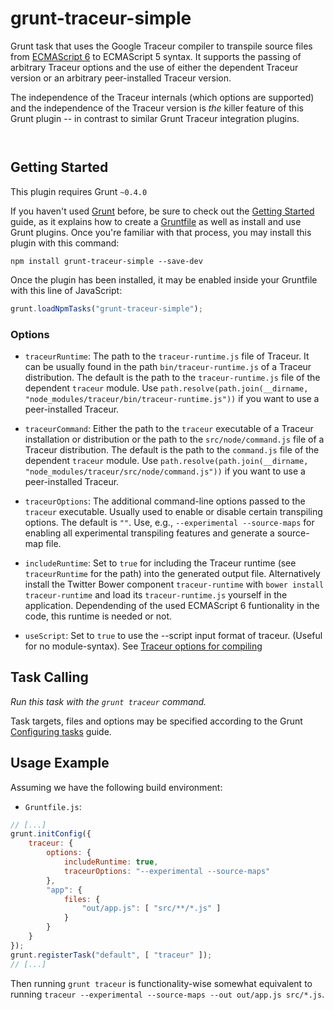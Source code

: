 
# grunt-traceur-simple

Grunt task that uses the Google Traceur compiler
to transpile source files from [ECMAScript 6](https://code.google.com/p/traceur-compiler/wiki/LanguageFeatures)
to ECMAScript 5 syntax. It supports the passing of arbitrary Traceur
options and the use of either the dependent Traceur version or an
arbitrary peer-installed Traceur version.

The independence of the Traceur internals (which options are supported)
and the independence of the Traceur version is _the_ killer feature of this
Grunt plugin -- in contrast to similar Grunt Traceur integration plugins.

<p/>
<img src="https://nodei.co/npm/grunt-traceur-simple.png?downloads=true&stars=true" alt=""/>

<p/>
<img src="https://david-dm.org/rse/grunt-traceur-simple.png" alt=""/>

## Getting Started

This plugin requires Grunt `~0.4.0`

If you haven't used [Grunt](http://gruntjs.com/)
before, be sure to check out the [Getting
Started](http://gruntjs.com/getting-started) guide, as it explains how
to create a [Gruntfile](http://gruntjs.com/sample-gruntfile) as well as
install and use Grunt plugins. Once you're familiar with that process,
you may install this plugin with this command:

```shell
npm install grunt-traceur-simple --save-dev
```

Once the plugin has been installed, it may be enabled inside your
Gruntfile with this line of JavaScript:

```js
grunt.loadNpmTasks("grunt-traceur-simple");
```

### Options

- `traceurRuntime`:
  The path to the `traceur-runtime.js` file of Traceur. It can be
  usually found in the path `bin/traceur-runtime.js` of
  a Traceur distribution. The default is the path to the
  `traceur-runtime.js` file of the dependent `traceur` module. Use
  `path.resolve(path.join(__dirname, "node_modules/traceur/bin/traceur-runtime.js"))` if you
  want to use a peer-installed Traceur.

- `traceurCommand`:
  Either the path to the `traceur` executable of a Traceur installation
  or distribution or the path to the `src/node/command.js`
  file of a Traceur distribution. The default is the path to
  the `command.js` file of the dependent `traceur` module. Use
  `path.resolve(path.join(__dirname, "node_modules/traceur/src/node/command.js"))` if you want
  to use a peer-installed Traceur.

- `traceurOptions`:
  The additional command-line options passed to the `traceur`
  executable. Usually used to enable or disable certain transpiling
  options. The default is `""`. Use, e.g., `--experimental
  --source-maps` for enabling all experimental transpiling features and
  generate a source-map file.

- `includeRuntime`:
  Set to `true` for including the Traceur runtime (see `traceurRuntime`
  for the path) into the generated output file. Alternatively install
  the Twitter Bower component `traceur-runtime` with `bower install
  traceur-runtime` and load its `traceur-runtime.js` yourself in the
  application. Dependending of the used ECMAScript 6 funtionality
  in the code, this runtime is needed or not.

- `useScript`:
  Set to `true` to use the --script input format of traceur. (Useful 
  for no module-syntax). See [Traceur options for compiling](https://github.com/google/traceur-compiler/wiki/Options-for-Compiling)

## Task Calling

_Run this task with the `grunt traceur` command._

Task targets, files and options may be specified according to the Grunt
[Configuring tasks](http://gruntjs.com/configuring-tasks) guide.

## Usage Example

Assuming we have the following build environment:

- `Gruntfile.js`:

```js
// [...]
grunt.initConfig({
    traceur: {
        options: {
            includeRuntime: true,
            traceurOptions: "--experimental --source-maps"
        },
        "app": {
            files: {
                "out/app.js": [ "src/**/*.js" ]
            }
        }
    }
});
grunt.registerTask("default", [ "traceur" ]);
// [...]
```

Then running `grunt traceur` is functionality-wise somewhat equivalent
to running `traceur --experimental --source-maps --out out/app.js src/*.js`.


